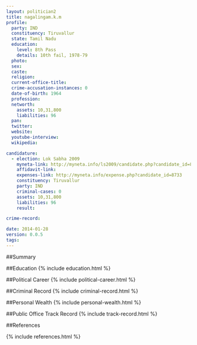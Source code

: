 ```yaml
---
layout: politician2
title: nagalingam.k.m
profile: 
  party: IND
  constituency: Tiruvallur
  state: Tamil Nadu
  education: 
    level: 8th Pass
    details: 10th fail, 1978-79
  photo: 
  sex: 
  caste: 
  religion: 
  current-office-title: 
  crime-accusation-instances: 0
  date-of-birth: 1964
  profession: 
  networth: 
    assets: 10,31,800
    liabilities: 96
  pan: 
  twitter: 
  website: 
  youtube-interview: 
  wikipedia: 

candidature: 
  - election: Lok Sabha 2009
    myneta-link: http://myneta.info/ls2009/candidate.php?candidate_id=8733
    affidavit-link: 
    expenses-link: http://myneta.info/expense.php?candidate_id=8733
    constituency: Tiruvallur 
    party: IND
    criminal-cases: 0
    assets: 10,31,800
    liabilities: 96
    result:  

crime-record: 

date: 2014-01-28
version: 0.0.5
tags: 
---
```

##Summary


##Education
{% include education.html %}


##Political Career
{% include political-career.html %}


##Criminal Record
{% include criminal-record.html %}


##Personal Wealth
{% include personal-wealth.html %}


##Public Office Track Record
{% include track-record.html %}


##References


{% include references.html %}